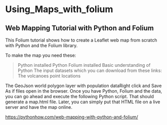 # Using_Maps_with_folium

## Web Mapping Tutorial with Python and Folium
This Folium tutorial shows how to create a Leaflet web map from scratch with Python and the Folium library. 

To make the map you need these:

>Python installed
>Python Folium installed
>Basic understanding of Python
>The input datasets which you can download from these links:
>The volcanoes point locations

The GeoJson world polygon layer with population dataRight click and Save As if files open in the browser.
Once you have Python, Folium and the data, you can go ahead and execute the following Python script. That should generate a map.html file. Later, you can simply put that HTML file on a live server and have the map online.


https://pythonhow.com/web-mapping-with-python-and-folium/

